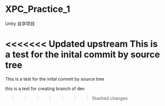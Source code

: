 # XPC_Practice_1
Unity 自学项目

<<<<<<< Updated upstream
This is a test for the inital commit by source tree
=======
This is a test for the inital commit by source tree

this is a test for creating branch of dev
>>>>>>> Stashed changes
